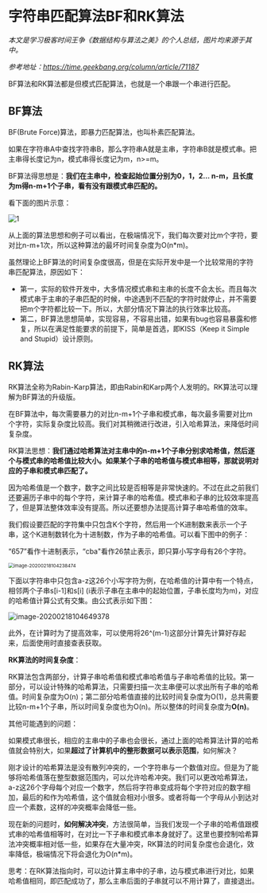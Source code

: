 # 字符串匹配算法BF和RK算法

*本文是学习极客时间王争《数据结构与算法之美》的个人总结，图片均来源于其中。*

*参考地址：https://time.geekbang.org/column/article/71187*

BF算法和RK算法都是但模式匹配算法，也就是一个串跟一个串进行匹配。

## BF算法

BF(Brute Force)算法，即暴力匹配算法，也叫朴素匹配算法。

如果在字符串A中查找字符串B，那么字符串A就是主串，字符串B就是模式串。把主串得长度记为n，模式串得长度记为m，n>=m。

BF算法得思想是：**我们在主串中，检查起始位置分别为0，1，2... n-m，且长度为m得n-m+1个子串，看有没有跟模式串匹配的。**

看下面的图片示意：

![1](D:\MyBlog\1.png)

从上面的算法思想和例子可以看出，在极端情况下，我们每次要对比m个字符，要对比n-m+1次，所以这种算法的最坏时间复杂度为O(n*m)。

虽然理论上BF算法的时间复杂度很高，但是在实际开发中是一个比较常用的字符串匹配算法，原因如下：

* 第一，实际的软件开发中，大多情况模式串和主串的长度不会太长。而且每次模式串于主串的子串匹配的时候，中途遇到不匹配的字符时就停止，并不需要把m个字符都比较一下。所以，大部分情况下算法的执行效率比较高。
* 第二，BF算法思想简单，实现容易，不容易出错，如果有bug也容易暴露和修复，所以在满足性能要求的前提下，简单是首选，即KISS（Keep it Simple   and Stupid）设计原则。

## RK算法

RK算法全称为Rabin-Karp算法，即由Rabin和Karp两个人发明的。RK算法可以理解为BF算法的升级版。

在BF算法中，每次需要暴力的对比n-m+1个子串和模式串，每次最多需要对比m个字符，实际复杂度比较高。我们对其稍微进行改进，引入哈希算法，来降低时间复杂度。

RK算法思想：**我们通过哈希算法对主串中的n-m+1个子串分别求哈希值，然后逐个与模式串的哈希值比较大小。如果某个子串的哈希值与模式串相等，那就说明对应的子串和模式串匹配了。**

因为哈希值是一个数字，数字之间比较是否相等是非常快速的。不过在此之前我们还要遍历子串中的每个字符，来计算子串的哈希值。模式串和子串的比较效率提高了，但是算法整体效率没有提高。所以还要想办法提高计算子串哈希值的效率。

我们假设要匹配的字符集中只包含K个字符，然后用一个K进制数来表示一个子串，这个K进制数转化为十进制数，作为子串的哈希值。可以看下图中的例子：

“657”看作十进制表示，“cba"看作26禁止表示，即只算小写字母有26个字符。

<img src="D:\MyBlog\2.png" alt="image-20200218104238474" style="zoom:67%;" />

下面以字符串中只包含a-z这26个小写字符为例，在哈希值的计算中有一个特点，相邻两个子串s[i-1]和s[i] (i表示子串在主串中的起始位置，子串长度均为m)，对应的哈希值计算公式有交集。由公式表示如下图：

![image-20200218104649378](D:\MyBlog\3.png)

此外，在计算时为了提高效率，可以使用将26^(m-1)这部分计算先计算好存起来，后面使用时直接查表获取。

**RK算法的时间复杂度**：

RK算法包含两部分，计算子串哈希值和模式串哈希值与子串哈希值的比较。第一部分，可以设计特殊的哈希算法，只需要扫描一次主串便可以求出所有子串的哈希值。时间复杂度为O(n)；第二部分哈希值直接的比较时间复杂度为O(1)，总共需要比较n-m+1个子串，所以时间复杂度也为O(n)。所以整体的时间复杂度为**O(n)**。

其他可能遇到的问题：

如果模式串很长，相应的主串中的子串也会很长，通过上面的哈希算法计算的哈希值就会特别大，如果**超过了计算机中的整形数据可以表示范围**，如何解决？

刚才设计的哈希算法是没有散列冲突的，一个字符串与一个数值对应。但是为了能够将哈希值落在整型数据范围内，可以允许哈希冲突。我们可以更改哈希算法，a-z这26个字母每个对应一个数字，然后将字符串变成将每个字符对应的数字相加，最后的和作为哈希值，这个值就会相对小很多。或者将每一个字母从小到达对应一个素数，这样的冲突概率会降低一些。

现在新的问题时，**如何解决冲突**，方法很简单，当我们发现一个子串的哈希值跟模式串的哈希值相等时，在对比一下子串和模式串本身就好了。这里也要控制哈希算法冲突概率相对低一些，如果存在大量冲突，RK算法的时间复杂度也会退化，效率降低，极端情况下将会退化为O(n*m)。

思考：在RK算法指向时，可以边计算主串中的子串，边与模式串进行对比，如果哈希值相同，即匹配成功了，那么主串后面的子串就可以不用计算了，直接退出。



